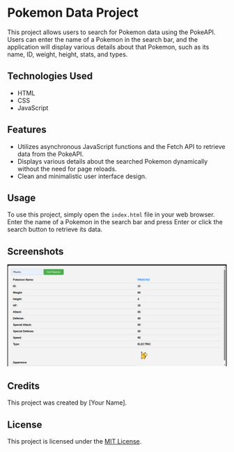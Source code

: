 
<body>

   <div class="container">
        <h1>Pokemon Data Project</h1>
        <p>This project allows users to search for Pokemon data using the PokeAPI. Users can enter the name of a Pokemon in the search bar, and the application will display various details about that Pokemon, such as its name, ID, weight, height, stats, and types.</p>
        <h2>Technologies Used</h2>
        <ul>
            <li>HTML</li>
            <li>CSS</li>
            <li>JavaScript</li>
        </ul>
        <h2>Features</h2>
        <ul>
            <li>Utilizes asynchronous JavaScript functions and the Fetch API to retrieve data from the PokeAPI.</li>
            <li>Displays various details about the searched Pokemon dynamically without the need for page reloads.</li>
            <li>Clean and minimalistic user interface design.</li>
        </ul>
        <h2>Usage</h2>
        <p>To use this project, simply open the <code>index.html</code> file in your web browser. Enter the name of a Pokemon in the search bar and press Enter or click the search button to retrieve its data.</p>
        <h2>Screenshots</h2>
        <img src="https://github.com/thinun/Pokemon-Search-App/blob/master/pokemon%20Search%20app.png" alt="Project Screenshot" class="project-image">
        <h2>Credits</h2>
        <p>This project was created by [Your Name].</p>
        <h2>License</h2>
        <p>This project is licensed under the <a href="LICENSE">MIT License</a>.</p>
    </div>

</body>
</html>
